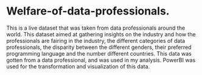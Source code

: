 # Welfare-of-data-professionals.
This is a live dataset that was taken from data professionals around the world. This dataset aimed at gathering insights on the industry and how the professionals are fairing in the industry, the different categories of data professionals, the disparity between the different genders, their preferred programming language and the number different countries. This data was gotten from a data professional, and was used in my analysis. PowerBI was used for the transformation and visualization of this data.
